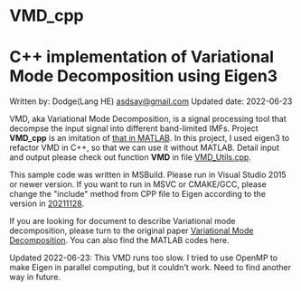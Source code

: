 # VMD_cpp
# C++ implementation of Variational Mode Decomposition using Eigen3
Written by: Dodge(Lang HE) asdsay@gmail.com
Updated date: 2022-06-23

VMD, aka Variational Mode Decomposition, is a signal processing tool that decompse the input signal into different band-limited IMFs. 
Project **VMD_cpp**  is an imitation of [that in MATLAB](https://ww2.mathworks.cn/help/wavelet/ref/vmd.html). In this project, I used eigen3 to refactor VMD in C++, so that we can use it without MATLAB. 
Detail input and output please check out function **VMD** in file [VMD_Utils.cpp](https://github.com/DodgeHo/VMD_cpp/blob/master/VMD_Utils.cpp).

This sample code was written in MSBuild. Please run in Visual Studio 2015 or newer version. If you want to run in MSVC or CMAKE/GCC, please change the "include" method from CPP file to Eigen according to the version in [20211128](https://github.com/DodgeHo/VMD_cpp/blob/7bdc0ea6702175bc81c7a48027a706dd6d369b6a/VMD.cpp).

If you are looking for document to describe Variational mode decomposition, please turn to the original paper [Variational Mode Decomposition](https://ieeexplore.ieee.org/document/6655981). You can also find the MATLAB codes here.


Updated 2022-06-23: This VMD runs too slow. I tried to use OpenMP to make Eigen in parallel computing, but it couldn't work. Need to find another way in future.
